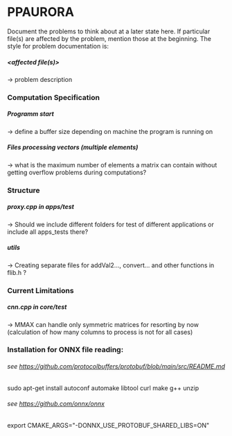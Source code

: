 # PPAURORA

Document the problems to think about at a later state here. If particular file(s) are affected by the problem, mention those at the beginning. The style for problem documentation is:
##### <affected file(s)>
-> problem description

### Computation Specification
##### Programm start
-> define a buffer size depending on machine the program is running on
##### Files processing vectors (multiple elements)
-> what is the maximum number of elements a matrix can contain without getting overflow problems during computations?


### Structure
##### proxy.cpp in apps/test
-> Should we include different folders for test of different applications or include all apps_tests there?
##### utils
-> Creating separate files for addVal2..., convert... and other functions in flib.h ?

### Current Limitations
##### cnn.cpp in core/test
-> MMAX can handle only symmetric matrices for resorting by now (calculation of how many columns to process is not for all cases)


### Installation for ONNX file reading: 
###### see https://github.com/protocolbuffers/protobuf/blob/main/src/README.md
sudo apt-get install autoconf automake libtool curl make g++ unzip
###### see https://github.com/onnx/onnx
export CMAKE_ARGS="-DONNX_USE_PROTOBUF_SHARED_LIBS=ON"